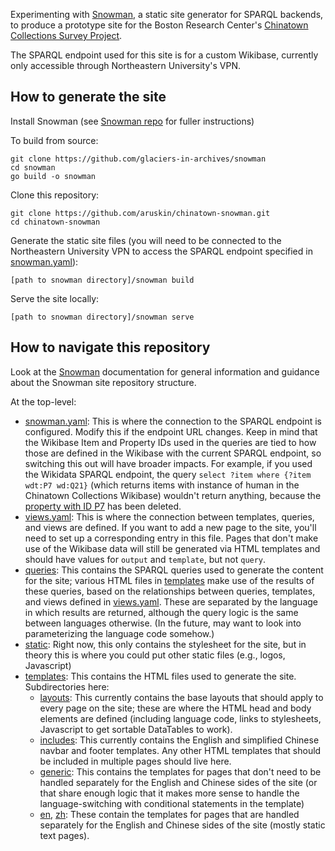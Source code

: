 Experimenting with [Snowman](https://github.com/glaciers-in-archives/snowman), a static site generator for SPARQL backends, to produce a prototype site for the Boston Research Center's [Chinatown Collections Survey Project](https://bostonresearchcenter.org/bringing-history-together-the-chinatown-collections-survey-project/). 

The SPARQL endpoint used for this site is for a custom Wikibase, currently only accessible through Northeastern University's VPN.

## How to generate the site

Install Snowman (see [Snowman repo](https://github.com/glaciers-in-archives/snowman) for fuller instructions)

To build from source: 
```
git clone https://github.com/glaciers-in-archives/snowman
cd snowman
go build -o snowman
```

Clone this repository:
```
git clone https://github.com/aruskin/chinatown-snowman.git
cd chinatown-snowman
```

Generate the static site files (you will need to be connected to the Northeastern University VPN to access the SPARQL endpoint specified in [snowman.yaml](snowman.yaml)):
```
[path to snowman directory]/snowman build
```

Serve the site locally:
```
[path to snowman directory]/snowman serve
```

##  How to navigate this repository

Look at the [Snowman](https://github.com/glaciers-in-archives/snowman) documentation for general information and guidance about the Snowman site repository structure.

At the top-level:

- [snowman.yaml](snowman.yaml): This is where the connection to the SPARQL endpoint is configured. Modify this if the endpoint URL changes. Keep in mind that the Wikibase Item and Property IDs used in the queries are tied to how those are defined in the Wikibase with the current SPARQL endpoint, so switching this out will have broader impacts. For example, if you used the Wikidata SPARQL endpoint, the query `select ?item where {?item wdt:P7 wd:Q21}` (which returns items with instance of human in the Chinatown Collections Wikibase) wouldn't return anything, because the [property with ID P7](https://www.wikidata.org/wiki/Property:P7) has been deleted.
- [views.yaml](views.yaml): This is where the connection between templates, queries, and views are defined. If you want to add a new page to the site, you'll need to set up a corresponding entry in this file. Pages that don't make use of the Wikibase data will still be generated via HTML templates and should have values for `output` and `template`, but not `query`.
- [queries](queries): This contains the SPARQL queries used to generate the content for the site; various HTML files in [templates](templates) make use of the results of these queries, based on the relationships between queries, templates, and views defined in [views.yaml](views.yaml). These are separated by the language in which results are returned, although the query logic is the same between languages otherwise. (In the future, may want to look into parameterizing the language code somehow.)
- [static](static): Right now, this only contains the stylesheet for the site, but in theory this is where you could put other static files (e.g., logos, Javascript)
- [templates](templates): This contains the HTML files used to generate the site. Subdirectories here:
    - [layouts](templates/layouts): This currently contains the base layouts that should apply to every page on the site; these are where the HTML head and body elements are defined (including language code, links to stylesheets, Javascript to get sortable DataTables to work).
    - [includes](templates/includes): This currently contains the English and simplified Chinese navbar and footer templates. Any other HTML templates that should be included in multiple pages should live here. 
    - [generic](templates/generic): This contains the templates for pages that don't need to be handled separately for the English and Chinese sides of the site (or that share enough logic that it makes more sense to handle the language-switching with conditional statements in the template)
    - [en](templates/en), [zh](templates/zh): These contain the templates for pages that are handled separately for the English and Chinese sides of the site (mostly static text pages).